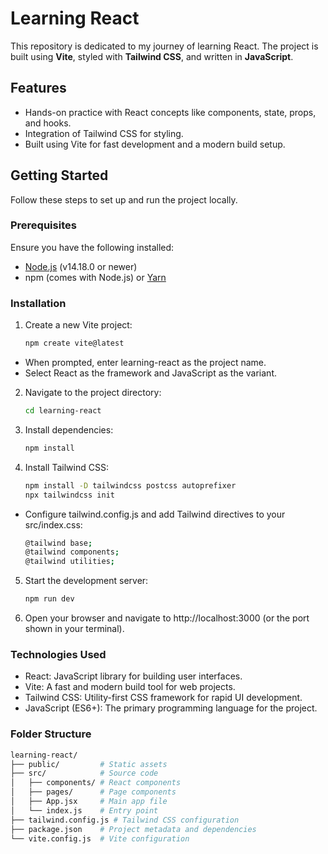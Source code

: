 # Learning React

This repository is dedicated to my journey of learning React. The project is built using **Vite**, styled with **Tailwind CSS**, and written in **JavaScript**.

## Features

- Hands-on practice with React concepts like components, state, props, and hooks.
- Integration of Tailwind CSS for styling.
- Built using Vite for fast development and a modern build setup.

## Getting Started

Follow these steps to set up and run the project locally.

### Prerequisites

Ensure you have the following installed:

- [Node.js](https://nodejs.org/) (v14.18.0 or newer)
- npm (comes with Node.js) or [Yarn](https://yarnpkg.com/)

### Installation

1. Create a new Vite project:
   ```bash
   npm create vite@latest
   ```

- When prompted, enter learning-react as the project name.
- Select React as the framework and JavaScript as the variant.

2. Navigate to the project directory:
   ```bash
   cd learning-react
   ```
3. Install dependencies:
   ```bash
   npm install
   ```
4. Install Tailwind CSS:
   ```bash
   npm install -D tailwindcss postcss autoprefixer
   npx tailwindcss init
   ```

- Configure tailwind.config.js and add Tailwind directives to your src/index.css:
  ```bash
  @tailwind base;
  @tailwind components;
  @tailwind utilities;
  ```

5. Start the development server:
   ```bash
   npm run dev
   ```
6. Open your browser and navigate to http://localhost:3000 (or the port shown in your terminal).

### Technologies Used

- React: JavaScript library for building user interfaces.
- Vite: A fast and modern build tool for web projects.
- Tailwind CSS: Utility-first CSS framework for rapid UI development.
- JavaScript (ES6+): The primary programming language for the project.

### Folder Structure

```bash
learning-react/
├── public/         # Static assets
├── src/            # Source code
│   ├── components/ # React components
│   ├── pages/      # Page components
│   ├── App.jsx     # Main app file
│   └── index.js    # Entry point
├── tailwind.config.js # Tailwind CSS configuration
├── package.json    # Project metadata and dependencies
└── vite.config.js  # Vite configuration
```
